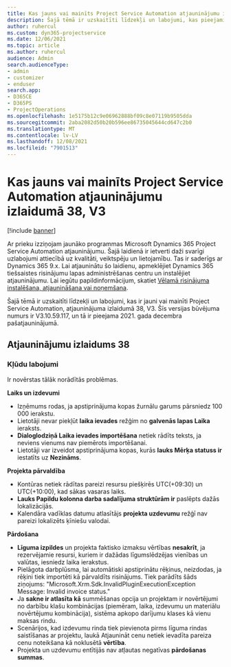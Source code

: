 ```yaml
---
title: Kas jauns vai mainīts Project Service Automation atjauninājumu izlaidumā 38, V3
description: Šajā tēmā ir uzskaitīti līdzekļi un labojumi, kas pieejami Microsoft Dynamics 365 Project Service Automation 38. atjauninājumu laidienā, V3.
author: ruhercul
ms.custom: dyn365-projectservice
ms.date: 12/06/2021
ms.topic: article
ms.author: ruhercul
audience: Admin
search.audienceType:
- admin
- customizer
- enduser
search.app:
- D365CE
- D365PS
- ProjectOperations
ms.openlocfilehash: 1e5175b12c9e06962888bf09c8e07119b9505dda
ms.sourcegitcommit: 2aba2082d50b20b596ee86735045644cd647c2b0
ms.translationtype: MT
ms.contentlocale: lv-LV
ms.lasthandoff: 12/08/2021
ms.locfileid: "7901513"
---
```

# <a name="whats-new-or-changed-in-project-service-automation-update-release-38-v3"></a>Kas jauns vai mainīts Project Service Automation atjauninājumu izlaidumā 38, V3

[!include [banner](../includes/psa-now-project-operations.md)]

Ar prieku izziņojam jaunāko programmas Microsoft Dynamics 365 Project Service Automation atjauninājumu. Šajā laidienā ir ietverti daži svarīgi uzlabojumi attiecībā uz kvalitāti, veiktspēju un lietojamību. Tas ir saderīgs ar Dynamics 365 9.x. Lai atjauninātu šo laidienu, apmeklējiet Dynamics 365 tiešsaistes risinājumu lapas administrēšanas centru un instalējiet atjauninājumu. Lai iegūtu papildinformācijum, skatiet [Vēlamā risinājuma instalēšana, atjaunināšana vai noņemšana](/power-platform/admin/install-remove-preferred-solution).

Šajā tēmā ir uzskaitīti līdzekļi un labojumi, kas ir jauni vai mainīti Project Service Automation, atjauninājuma izlaidumā 38, V3. Šīs versijas būvējuma numurs ir V3.10.59.117, un tā ir pieejama 2021. gada decembra pašatjauninājumā.

## <a name="update-release-38"></a>Atjauninājumu izlaidums 38

### <a name="bug-fixes"></a>Kļūdu labojumi

Ir novērstas tālāk norādītās problēmas.

**Laiks un izdevumi**

- Izņēmums rodas, ja apstiprinājuma kopas žurnālu garums pārsniedz 100 000 ierakstu.
- Lietotāji nevar piekļūt **laika ievades** režģim no **galvenās lapas Laika** ieraksts.
- **Dialoglodziņā Laika ievades importēšana** netiek rādīts teksts, ja neviens vienums nav piemērots importēšanai.
- Lietotāji var izveidot apstiprinājuma kopas, kurās **lauks Mērķa statuss ir** iestatīts uz **Nezināms**.

**Projekta pārvaldība**

- Kontūras netiek rādītas pareizi resursu piešķirēs UTC(+09:30) un UTC(+10:00), kad sākas vasaras laiks.
- **Lauks Papildu kolonna darba sadalījuma struktūrām ir** paslēpts dažās lokalizācijās.
- Kalendāra vadīklas datumu atlasītājs **projekta uzdevumu** režģī nav pareizi lokalizēts ķīniešu valodai.

**Pārdošana**

- **Līguma izpildes** un projekta faktisko izmaksu vērtības **nesakrīt**, ja rezervējamie resursi, kuriem ir dažādas līgumslēdzējas vienības un valūtas, iesniedz laika ierakstus.
- Pielāgota darbplūsma, lai automātiski apstiprinātu rēķinus, neizdodas, ja rēķini tiek importēti kā pārvaldīts risinājums. Tiek parādīts šāds ziņojums: "Microsoft.Xrm.Sdk.InvalidPluginExecutionException Message: Invalid invoice status."
- Ja **sakne ir atlasīta kā** summēšanas opcija un projektam ir novērtējumi no darbību klašu kombinācijas (piemēram, laika, izdevumu un materiālu novērtējumu kombinācija), sistēma apkopo darījumu klases kā vienu maksas rindu.
- Scenārijos, kad izdevumu rinda tiek pievienota pirms līguma rindas saistīšanas ar projektu, laukā Atjaunināt cenu netiek ievadīta pareiza cenu noteikšana kā noklusētā **vērtība**.
- Projekta un uzdevumu entītijās nav atļautas negatīvas **pārdošanas** **summas**.
